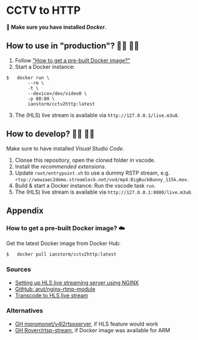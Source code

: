 # CCTV to HTTP

**🐳 Make sure you have installed *Docker*.**


## How to use in "production"? 👨‍💼 👩‍💼

1. Follow ["How to get a pre-built Docker image?"](#-how-to-get-a-pre-built-docker-image-☁️)
2. Start a Docker instance:
```
$	docker run \
		--rm \
		-t \
		--device=/dev/video0 \
		-p 80:80 \
		ianstorm/cctv2http:latest
```
3. The (HLS) live stream is available via `http://127.0.0.1/live.m3u8`.


## How to develop? 👨‍💻 👩‍💻

Make sure to have installed *Visual Studio Code*.

1. Clonse this repository, open the cloned folder in vscode.
2. Install the _recommended extensions_.
2. Update `root/entrypoint.sh` to use a dummy RSTP stream, e.g. `rtsp://wowzaec2demo.streamlock.net/vod/mp4:BigBuckBunny_115k.mov`.
2. Build & start a Docker instance: Run the vscode task `run`.
2. The (HLS) live stream is available via `http://127.0.0.1:8080/live.m3u8`.


## Appendix


### How to get a pre-built Docker image? ☁️

Get the latest Docker image from Docker Hub:
```
$	docker pull ianstorm/cctv2http:latest
```


### Sources

* [Setting up HLS live streaming server using NGINX](https://docs.peer5.com/guides/setting-up-hls-live-streaming-server-using-nginx/)
* [GitHub: arut/nginx-rtmp-module](https://github.com/arut/nginx-rtmp-module)
* [Transcode to HLS live stream](https://stackoverflow.com/a/20526064)


### Alternatives

* [GH mpromonet/v4l2rtspserver](https://github.com/mpromonet/v4l2rtspserver), if HLS feature would work
* [GH Roverr/rtsp-stream](https://github.com/Roverr/rtsp-stream), if Docker image was available for ARM
